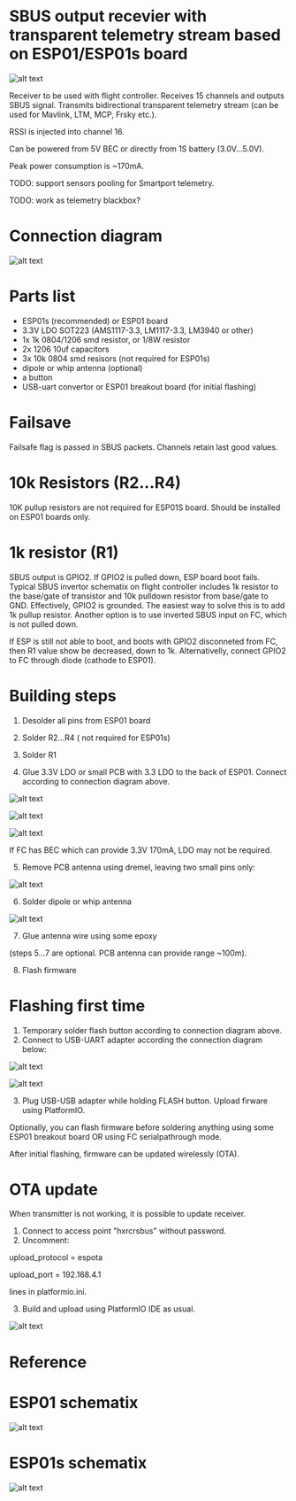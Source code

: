 # SBUS output recevier with transparent telemetry stream based on ESP01/ESP01s board

![alt text](https://raw.githubusercontent.com/RomanLut/hx_espnow_rc/main/doc/esp01_sbus2.jpg "ESP01 sbus2")

Receiver to be used with flight controller. Receives 15 channels and outputs SBUS signal.
Transmits bidirectional transparent telemetry stream (can be used for Mavlink, LTM, MCP, Frsky etc.). 

RSSI is injected into channel 16.

Can be powered from 5V BEC or directly from 1S battery (3.0V...5.0V).

Peak power consumption is ~170mA.

TODO: support sensors pooling for Smartport telemetry.

TODO: work as telemetry blackbox?

# Connection diagram

![alt text](https://raw.githubusercontent.com/RomanLut/hx_espnow_rc/main/doc/esp01_sbus_connections.jpg "ESP01 sbus connections")

# Parts list

- ESP01s (recommended) or ESP01 board
- 3.3V LDO SOT223 (AMS1117-3.3, LM1117-3.3, LM3940 or other)
- 1x 1k 0804/1206 smd resistor, or 1/8W resistor 
- 2x 1206 10uf capacitors
- 3x 10k 0804 smd resisors (not required for ESP01s)
- dipole or whip antenna (optional)
- a button
- USB-uart convertor or ESP01 breakout board (for initial flashing)

# Failsave

Failsafe flag is passed in SBUS packets. Channels retain last good values.

# 10k Resistors (R2...R4)

10K pullup resistors are not required for ESP01S board. Should be installed on ESP01 boards only.

# 1k resistor (R1)
                                               
SBUS output is GPIO2. If GPIO2 is pulled down, ESP board boot fails. Typical SBUS invertor schematix on flight controller includes 1k resistor to the base/gate of transistor and 10k pulldown resistor from base/gate to GND. Effectively, GPIO2 is grounded. The easiest way to solve this is to add 1k pullup resistor. Another option is to use inverted SBUS input on FC, which is not pulled down.

If ESP is still not able to boot, and boots with GPIO2 disconneted from FC, then R1 value show be decreased, down to 1k. Alternativelly, connect GPIO2 to FC through diode (cathode to ESP01).

# Building steps

1) Desolder all pins from ESP01 board

2) Solder R2...R4 ( not required for ESP01s)

3) Solder R1

4) Glue 3.3V LDO or small PCB with 3.3 LDO to the back of ESP01. Connect according to connection diagram above.

![alt text](https://raw.githubusercontent.com/RomanLut/hx_espnow_rc/main/doc/esp01_33ldoboard.jpg "ESP01 LDO board")

![alt text](https://raw.githubusercontent.com/RomanLut/hx_espnow_rc/main/doc/esp01_33ldocut.jpg "ESP01 LDO cut")

![alt text](https://raw.githubusercontent.com/RomanLut/hx_espnow_rc/main/doc/esp01_ldo.jpg "ESP01 LDO")

If FC has BEC which can provide 3.3V 170mA, LDO may not be required.

5) Remove PCB antenna using dremel, leaving two small pins only:

![alt text](https://raw.githubusercontent.com/RomanLut/hx_espnow_rc/main/doc/esp01_dremel.jpg "ESP01 dremel")

6) Solder dipole or whip antenna

![alt text](https://raw.githubusercontent.com/RomanLut/hx_espnow_rc/main/doc/esp01_dipole.jpg "ESP01 dipole")

7) Glue antenna wire using some epoxy 

(steps 5...7 are optional. PCB antenna can provide range ~100m). 

8) Flash firmware

# Flashing first time

1) Temporary solder flash button according to connection diagram above.
2) Connect to USB-UART adapter according the connection diagram below:

![alt text](https://raw.githubusercontent.com/RomanLut/hx_espnow_rc/main/doc/esp01_usbuart_connection.jpg "ESP01 usbuart connection")

![alt text](https://raw.githubusercontent.com/RomanLut/hx_espnow_rc/main/doc/esp01_usbuart.jpg "ESP01 usbuart")

3) Plug USB-USB adapter while holding FLASH button. Upload firware using PlatformIO.

Optionally, you can flash firmware before soldering anything using some ESP01 breakout board OR using FC serialpathrough mode.

After initial flashing, firmware can be updated wirelessly (OTA).

# OTA update

When transmitter is not working, it is possible to update receiver.

1) Connect to access point "hxrcrsbus" without password.
2) Uncomment:

upload_protocol = espota

upload_port = 192.168.4.1

lines in platformio.ini.

3) Build and upload using PlatformIO IDE as usual.


![alt text](https://raw.githubusercontent.com/RomanLut/hx_espnow_rc/main/doc/esp01_sbus.jpg "ESP01 sbus")

# Reference

# ESP01 schematix

![alt text](https://raw.githubusercontent.com/RomanLut/hx_espnow_rc/main/doc/esp01_schematix.jpg "ESP01 schematix")

# ESP01s schematix

![alt text](https://raw.githubusercontent.com/RomanLut/hx_espnow_rc/main/doc/esp01s_schematix.jpg "ESP01 schematix")

